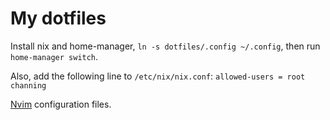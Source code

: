 # My dotfiles

Install nix and home-manager, `ln -s dotfiles/.config ~/.config`, then run `home-manager switch`.

Also, add the following line to `/etc/nix/nix.conf`: `allowed-users = root channing`

[Nvim](.config/nvim/README.md) configuration files.
